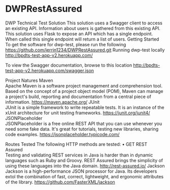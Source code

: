 # DWPRestAssured
DWP Technical Test Solution
This solution uses a Swagger client to access an existing API. Information about users is gathered from this existing API. This solution uses Flask to expose an API which has a single endpoint. When called this single endpoint will return a list of users.
Getting Started
To get the software for dwp-test, please run the following
https://github.com/jerrin1234/DWPRestAssured.git
Running dwp-test locally
http://bpdts-test-app-v2.herokuapp.com/

To view the Swagger documentation, browse to this location
http://bpdts-test-app-v2.herokuapp.com/swagger.json

Project Natures
Maven  
Apache Maven is a software project management and comprehension tool. Based on the concept of a project object model (POM), Maven can manage a project's build, reporting and documentation from a central piece of information. https://maven.apache.org/
JUnit  
JUnit is a simple framework to write repeatable tests. It is an instance of the xUnit architecture for unit testing frameworks. https://junit.org/junit4/
JSONPlaceholder  
JSONPlaceholder is a free online REST API that you can use whenever you need some fake data. It's great for tutorials, testing new libraries, sharing code examples. https://jsonplaceholder.typicode.com/

Routes Tested
The following HTTP methods are tested:
•	GET
REST Assured  
Testing and validating REST services in Java is harder than in dynamic languages such as Ruby and Groovy. REST Assured brings the simplicity of using these languages into the Java domain. http://rest-assured.io/
Jackson  
Jackson is a high-performance JSON processor for Java. Its developers extol the combination of fast, correct, lightweight, and ergonomic attributes of the library. https://github.com/FasterXML/jackson






